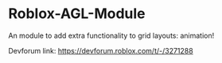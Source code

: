 # Roblox-AGL-Module
An module to add extra functionality to grid layouts: animation!

Devforum link:
https://devforum.roblox.com/t/-/3271288